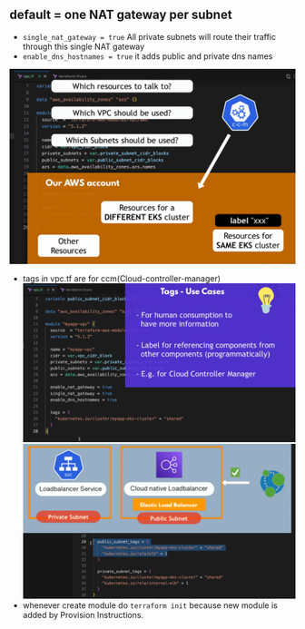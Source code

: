 ## default = one NAT gateway per subnet
- `single_nat_gateway = true` All private subnets will route their traffic through this single NAT gateway
- `enable_dns_hostnames = true` it adds public and private dns names

![ccm-eks](/assets/ccm-eks.png)

- tags in vpc.tf are for ccm(Cloud-controller-manager)
![tags-use-case](/assets/tags-use-case.png)
![pub-pri-subnet-vpc](/assets/pub-pri-subnet-vpc.png)
- whenever create module do `terraform init` because new module is added by Provision Instructions.